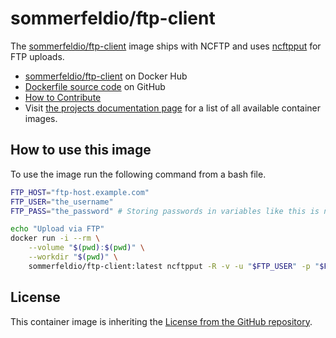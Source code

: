 # sommerfeldio/ftp-client

The [sommerfeldio/ftp-client](https://hub.docker.com/r/sommerfeldio/ftp-client) image ships with NCFTP and uses [ncftpput](https://www.ncftp.com/ncftp/doc/ncftpput.html) for FTP uploads.

- [sommerfeldio/ftp-client](https://hub.docker.com/r/sommerfeldio/ftp-client) on Docker Hub
- [Dockerfile source code](https://github.com/sommerfeld-io/container-images/tree/main/components/ftp-client) on GitHub
- [How to Contribute](https://sommerfeld-io.github.io/container-images/about/contribute)
- Visit [the projects documentation page](https://sommerfeld-io.github.io/container-images) for a list of all available container images.

## How to use this image
To use the image run the following command from a bash file.

```bash
FTP_HOST="ftp-host.example.com"
FTP_USER="the_username"
FTP_PASS="the_password" # Storing passwords in variables like this is not a recommended way to handle secrets

echo "Upload via FTP"
docker run -i --rm \
    --volume "$(pwd):$(pwd)" \
    --workdir "$(pwd)" \
    sommerfeldio/ftp-client:latest ncftpput -R -v -u "$FTP_USER" -p "$FTP_PASS" "$FTP_HOST" / ./*
```

## License
This container image is inheriting the [License from the GitHub repository](https://sommerfeld-io.github.io/container-images/about/license).
